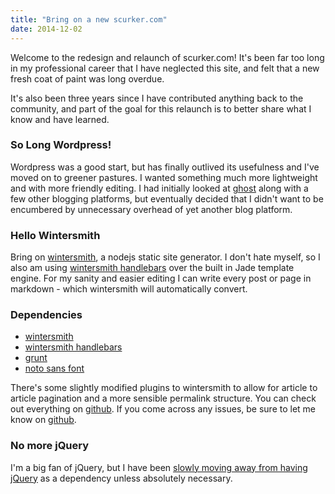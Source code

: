 ```yaml
---
title: "Bring on a new scurker.com"
date: 2014-12-02
---
```


Welcome to the redesign and relaunch of scurker.com! It's been far too long in my professional career that I have neglected this site, and felt that a new fresh coat of paint was long overdue.

It's also been three years since I have contributed anything back to the community, and part of the goal for this relaunch is to better share what I know and have learned.

### So Long Wordpress!

Wordpress was a good start, but has finally outlived its usefulness and I've moved on to greener pastures. I wanted something much more lightweight and with more friendly editing. I had initially looked at [ghost](http://ghost.org) along with a few other blogging platforms, but eventually decided that I didn't want to be encumbered by unnecessary overhead of yet another blog platform.

### Hello Wintersmith

Bring on [wintersmith](http://wintersmith.io/), a nodejs static site generator. I don't hate myself, so I also am using [wintersmith handlebars](https://github.com/tnguyen14/wintersmith-handlebars) over the built in Jade template engine. For my sanity and easier editing I can write every post or page in markdown - which wintersmith will automatically convert.

### Dependencies

* [wintersmith](http://wintersmith.io/)
* [wintersmith handlebars](https://github.com/tnguyen14/wintersmith-handlebars)
* [grunt](http://gruntjs.com)
* [noto sans font](http://www.google.com/fonts/specimen/Noto+Sans)

There's some slightly modified plugins to wintersmith to allow for article to article pagination and a more sensible permalink structure. You can check out everything on [github](http://github.com/scurker/scurker.com). If you come across any issues, be sure to let me know on [github](https://github.com/scurker/scurker.com/issues).

### No more jQuery

I'm a big fan of jQuery, but I have been [slowly moving away from having jQuery](http://youmightnotneedjquery.com/) as a dependency unless absolutely necessary.